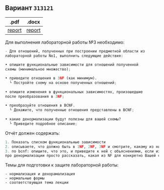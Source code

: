 ## Вариант `313121`
|.pdf|.docx|
|-|-|
| [report](./docs/report.pdf) | [report](./docs/report.docx) |
  
Для выполнения лабораторной работы №3 необходимо:

```python
- Для отношений, полученных при построении предметной области из
лабораторной работы No1, выполнить следующие действия:
  
• опишите функциональные зависимости для отношений полученной
схемы (минимальное множество);

• приведите отношения в 3NF (как минимум). 
  └ Постройте схему на основе полученных отношений;
  
• опишите изменения в функциональных зависимостях, произошедшие
после преобразования в 3NF;
  
• преобразуйте отношения в BCNF. 
  └ Докажите, что полученные отношения представлены в BCNF;
  
• какие денормализации будут полезны для вашей схемы? 
  └ Приведите подробное описание;
```  

Отчёт должен содержать:  
```python
1. Показать списком функциональные зависимости
2. описываете, что должно быть в 1NF, 2NF, 3NF и смотрите, какому из них Ваша модель удовлетворяет по таким-то и таким-то критериям; если не удовлетворяет, то приводите ее в новую форму и вставляете в отчет новую модель и описание того, как привели ее к такому виду
3. по bcnf: опишите, что это, и приведите к ней с объяснениями, если изначально модель не приведена
про денормализации просто рассказать, какая из NF для конкретно Вашей схемы кажется Вам наиболее подходящей
```

Темы для подготовки к защите лабораторной работы:

    - нормализация и денорамализация
    - нормальные формы
    - соответствующая тема лекции


